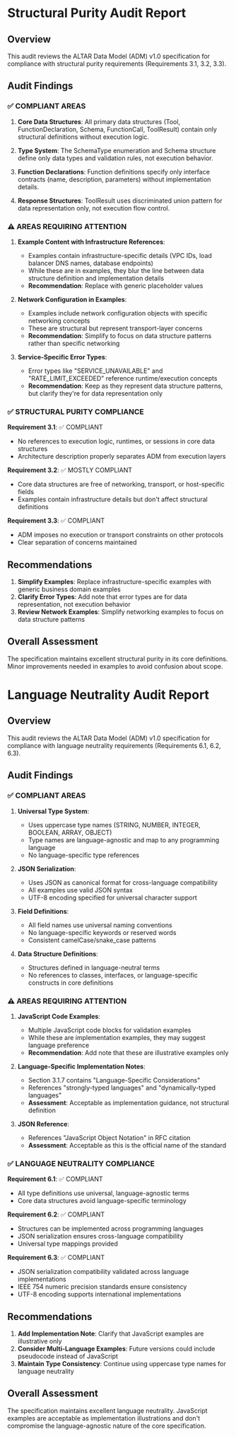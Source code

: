 # Structural Purity Audit Report

## Overview
This audit reviews the ALTAR Data Model (ADM) v1.0 specification for compliance with structural purity requirements (Requirements 3.1, 3.2, 3.3).

## Audit Findings

### ✅ COMPLIANT AREAS

1. **Core Data Structures**: All primary data structures (Tool, FunctionDeclaration, Schema, FunctionCall, ToolResult) contain only structural definitions without execution logic.

2. **Type System**: The SchemaType enumeration and Schema structure define only data types and validation rules, not execution behavior.

3. **Function Declarations**: Function definitions specify only interface contracts (name, description, parameters) without implementation details.

4. **Response Structures**: ToolResult uses discriminated union pattern for data representation only, not execution flow control.

### ⚠️ AREAS REQUIRING ATTENTION

1. **Example Content with Infrastructure References**: 
   - Examples contain infrastructure-specific details (VPC IDs, load balancer DNS names, database endpoints)
   - While these are in examples, they blur the line between data structure definition and implementation details
   - **Recommendation**: Replace with generic placeholder values

2. **Network Configuration in Examples**:
   - Examples include network configuration objects with specific networking concepts
   - These are structural but represent transport-layer concerns
   - **Recommendation**: Simplify to focus on data structure patterns rather than specific networking

3. **Service-Specific Error Types**:
   - Error types like "SERVICE_UNAVAILABLE" and "RATE_LIMIT_EXCEEDED" reference runtime/execution concepts
   - **Recommendation**: Keep as they represent data structure patterns, but clarify they're for data representation only

### ✅ STRUCTURAL PURITY COMPLIANCE

**Requirement 3.1**: ✅ COMPLIANT
- No references to execution logic, runtimes, or sessions in core data structures
- Architecture description properly separates ADM from execution layers

**Requirement 3.2**: ✅ MOSTLY COMPLIANT  
- Core data structures are free of networking, transport, or host-specific fields
- Examples contain infrastructure details but don't affect structural definitions

**Requirement 3.3**: ✅ COMPLIANT
- ADM imposes no execution or transport constraints on other protocols
- Clear separation of concerns maintained

## Recommendations

1. **Simplify Examples**: Replace infrastructure-specific examples with generic business domain examples
2. **Clarify Error Types**: Add note that error types are for data representation, not execution behavior
3. **Review Network Examples**: Simplify networking examples to focus on data structure patterns

## Overall Assessment
The specification maintains excellent structural purity in its core definitions. Minor improvements needed in examples to avoid confusion about scope.

# Language Neutrality Audit Report

## Overview
This audit reviews the ALTAR Data Model (ADM) v1.0 specification for compliance with language neutrality requirements (Requirements 6.1, 6.2, 6.3).

## Audit Findings

### ✅ COMPLIANT AREAS

1. **Universal Type System**: 
   - Uses uppercase type names (STRING, NUMBER, INTEGER, BOOLEAN, ARRAY, OBJECT)
   - Type names are language-agnostic and map to any programming language
   - No language-specific type references

2. **JSON Serialization**:
   - Uses JSON as canonical format for cross-language compatibility
   - All examples use valid JSON syntax
   - UTF-8 encoding specified for universal character support

3. **Field Definitions**:
   - All field names use universal naming conventions
   - No language-specific keywords or reserved words
   - Consistent camelCase/snake_case patterns

4. **Data Structure Definitions**:
   - Structures defined in language-neutral terms
   - No references to classes, interfaces, or language-specific constructs in core definitions

### ⚠️ AREAS REQUIRING ATTENTION

1. **JavaScript Code Examples**:
   - Multiple JavaScript code blocks for validation examples
   - While these are implementation examples, they may suggest language preference
   - **Recommendation**: Add note that these are illustrative examples only

2. **Language-Specific Implementation Notes**:
   - Section 3.1.7 contains "Language-Specific Considerations"
   - References "strongly-typed languages" and "dynamically-typed languages"
   - **Assessment**: Acceptable as implementation guidance, not structural definition

3. **JSON Reference**:
   - References "JavaScript Object Notation" in RFC citation
   - **Assessment**: Acceptable as this is the official name of the standard

### ✅ LANGUAGE NEUTRALITY COMPLIANCE

**Requirement 6.1**: ✅ COMPLIANT
- All type definitions use universal, language-agnostic terms
- Core data structures avoid language-specific terminology

**Requirement 6.2**: ✅ COMPLIANT  
- Structures can be implemented across programming languages
- JSON serialization ensures cross-language compatibility
- Universal type mappings provided

**Requirement 6.3**: ✅ COMPLIANT
- JSON serialization compatibility validated across language implementations
- IEEE 754 numeric precision standards ensure consistency
- UTF-8 encoding supports international implementations

## Recommendations

1. **Add Implementation Note**: Clarify that JavaScript examples are illustrative only
2. **Consider Multi-Language Examples**: Future versions could include pseudocode instead of JavaScript
3. **Maintain Type Consistency**: Continue using uppercase type names for language neutrality

## Overall Assessment
The specification maintains excellent language neutrality. JavaScript examples are acceptable as implementation illustrations and don't compromise the language-agnostic nature of the core specification.